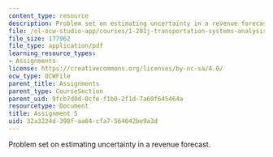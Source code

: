 ```yaml
---
content_type: resource
description: Problem set on estimating uncertainty in a revenue forecast.
file: /ol-ocw-studio-app/courses/1-201j-transportation-systems-analysis-demand-and-economics-fall-2008/32a3224d398faa84cfa7564042be9a3d_MIT1_201JF08_hw_5.pdf
file_size: 177962
file_type: application/pdf
learning_resource_types:
- Assignments
license: https://creativecommons.org/licenses/by-nc-sa/4.0/
ocw_type: OCWFile
parent_title: Assignments
parent_type: CourseSection
parent_uid: 9fcb7d0d-8cfe-f1b0-2f1d-7a69f645464a
resourcetype: Document
title: Assignment 5
uid: 32a3224d-398f-aa84-cfa7-564042be9a3d
---
```

Problem set on estimating uncertainty in a revenue forecast.